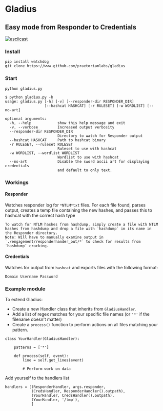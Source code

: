 # Gladius
## Easy mode from Responder to Credentials

[![asciicast](https://asciinema.org/a/0l8hlq0jt6bstvqnfw51c58lo.png)](https://asciinema.org/a/0l8hlq0jt6bstvqnfw51c58lo)

### Install
```
pip install watchdog
git clone https://www.github.com/praetorianlabs/gladius
```

### Start
```
python gladius.py
```

```
$ python gladius.py -h
usage: gladius.py [-h] [-v] [--responder-dir RESPONDER_DIR]
                  [--hashcat HASHCAT] [-r RULESET] [-w WORDLIST] [--no-art]

optional arguments:
  -h, --help            show this help message and exit
  -v, --verbose         Increased output verbosity
  --responder-dir RESPONDER_DIR
                        Directory to watch for Responder output
  --hashcat HASHCAT     Path to hashcat binary
  -r RULESET, --ruleset RULESET
                        Ruleset to use with hashcat
  -w WORDLIST, --wordlist WORDLIST
                        Wordlist to use with hashcat
  --no-art              Disable the sword ascii art for displaying credentials
                        and default to only text.
```

### Workings

#### Responder

Watches responder log for `*NTLM*txt` files. For each file found, parses output, creates a temp file containing the new hashes, and passes this to hashcat with the correct hash type

```
To watch for NTLM hashes from hashdump, simply create a file with NTLM hashes from hashdump and drop a file with `hashdump` in its name in the Responder directory.
Note: Will have to manually examine output in `./engagement/responderhander_out/*` to check for results from `hashdump` cracking.
```

#### Credentials

Watches for output from `hashcat` and exports files with the following format:

```
Domain Username Password
```

### Example module

To extend Gladius:
* Create a new Handler class that inherits from `GladiusHandler`. 
* Add a list of regex matches for your specific file names (or `'*'` if the filename doesn't matter)
* Create a `process()` function to perform actions on all files matching your pattern.

```
class YourHandler(GladiusHandler):

    patterns = ['*']

    def process(self, event):
        line = self.get_lines(event)

        # Perform work on data
```


Add yourself to the handlers list
```
handlers = [(ResponderHandler, args.responder,
            (CredsHandler, ResponderHandler().outpath),
            (YourHandler, CredsHandler().outpath),
            (YourHandler, '/tmp'),
            ]
```
